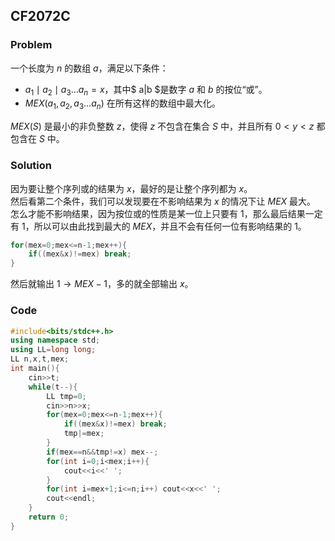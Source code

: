 ## CF2072C
### Problem
一个长度为 $n$ 的数组 $a$，满足以下条件：
- $a_1 \mid a_2 \mid a_3\dots a_n=x$，其中$ a|b $是数字 $a$ 和 $b$ 的按位“或”。
- ${MEX}({a_1,a_2,a_3\dots a_n})$ 在所有这样的数组中最大化。

${MEX}(S)$ 是最小的非负整数 $z$，使得 $z$ 不包含在集合 $S$ 中，并且所有 $0<y<z$ 都包含在 $S$ 中。 

### Solution
因为要让整个序列或的结果为 $x$，最好的是让整个序列都为 $x$。\
然后看第二个条件，我们可以发现要在不影响结果为 $x$ 的情况下让 ${MEX}$ 最大。\
怎么才能不影响结果，因为按位或的性质是某一位上只要有 1，那么最后结果一定有 1，所以可以由此找到最大的 ${MEX}$，并且不会有任何一位有影响结果的 1。
~~~cpp
for(mex=0;mex<=n-1;mex++){
    if((mex&x)!=mex) break;
}
~~~
然后就输出 $1\rightarrow {{MEX}-1}$，多的就全部输出 $x$。

### Code
~~~cpp
#include<bits/stdc++.h>
using namespace std;
using LL=long long;
LL n,x,t,mex;
int main(){
    cin>>t;
    while(t--){
        LL tmp=0;
        cin>>n>>x;
        for(mex=0;mex<=n-1;mex++){
            if((mex&x)!=mex) break;
            tmp|=mex;
        }
        if(mex==n&&tmp!=x) mex--;
        for(int i=0;i<mex;i++){
            cout<<i<<' ';
        }
        for(int i=mex+1;i<=n;i++) cout<<x<<' ';
        cout<<endl;
    }
    return 0;
}
~~~